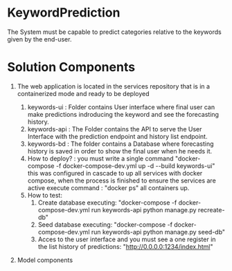 # KeywordPrediction
The System must be capable to predict categories relative to the keywords given by the end-user.


# Solution Components
1. The web application is located in the services repository that is in a containerized mode and ready to be deployed
   1. keywords-ui : Folder contains User interface where final user can make predictions indroducing the keyword and see the forecasting history.
   2. keywords-api : The Folder contains the API to serve the User Interface with the prediction endpoint and history list endpoint.
   3. keywords-bd : The folder contains a Database where forecasting history is saved in order to show the final user when he needs it.
   4. How to deploy? : you must write a single command "docker-compose -f docker-compose-dev.yml up -d --build keywords-ui" this was configured in cascade to up all services with docker compose, when the process is finished to ensure the services are active execute command : "docker ps" all containers up.
   5. How to test:
         1. Create database executing: "docker-compose -f docker-compose-dev.yml  run keywords-api python manage.py recreate-db"
         2. Seed database executing: "docker-compose -f docker-compose-dev.yml   run keywords-api python manage.py seed-db"
         3. Acces to the user interface and you must see a one register in the list history of predictions: "http://0.0.0.0:1234/index.html"

2. Model components

  



